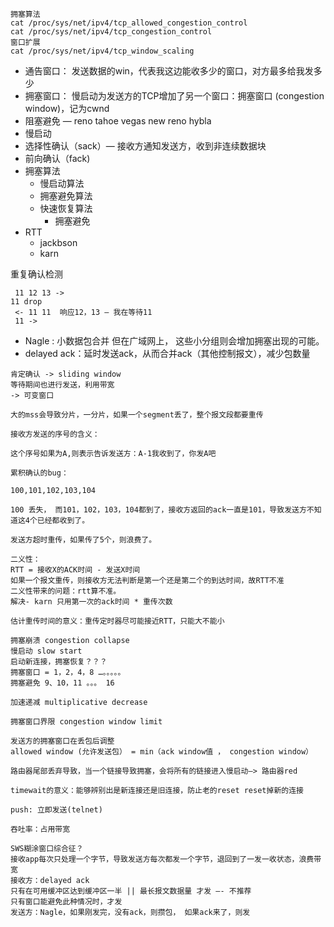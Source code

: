 ```
拥塞算法
cat /proc/sys/net/ipv4/tcp_allowed_congestion_control
cat /proc/sys/net/ipv4/tcp_congestion_control
窗口扩展
cat /proc/sys/net/ipv4/tcp_window_scaling
```




* 通告窗口： 发送数据的win，代表我这边能收多少的窗口，对方最多给我发多少
* 拥塞窗口： 慢启动为发送方的TCP增加了另一个窗口：拥塞窗口 (congestion window)，记为cwnd
* 阻塞避免 — reno tahoe vegas new reno hybla
* 慢启动
* 选择性确认（sack）— 接收方通知发送方，收到非连续数据块
* 前向确认（fack)
* 拥塞算法
    * 慢启动算法
    * 拥塞避免算法
    * 快速恢复算法
        * 拥塞避免   
* RTT
    * jackbson
    * karn


重复确认检测
```
 11 12 13 -> 
11 drop
 <- 11 11  响应12，13 — 我在等待11
 11 -> 
```

* Nagle : 小数据包合并  但在广域网上， 这些小分组则会增加拥塞出现的可能。
* delayed ack：延时发送ack，从而合并ack（其他控制报文），减少包数量


```
肯定确认 -> sliding window
等待期间也进行发送，利用带宽
-> 可变窗口

大的mss会导致分片，一分片，如果一个segment丢了，整个报文段都要重传

接收方发送的序号的含义：

这个序号如果为A,则表示告诉发送方：A-1我收到了，你发A吧

累积确认的bug：

100,101,102,103,104

100 丢失， 而101，102，103，104都到了，接收方返回的ack一直是101，导致发送方不知道这4个已经都收到了。

发送方超时重传，如果传了5个，则浪费了。

二义性：
RTT = 接收X的ACK时间 - 发送X时间
如果一个报文重传，则接收方无法判断是第一个还是第二个的到达时间，故RTT不准
二义性带来的问题：rtt算不准。
解决- karn 只用第一次的ack时间 * 重传次数

估计重传时间的意义：重传定时器尽可能接近RTT，只能大不能小

拥塞崩溃 congestion collapse
慢启动 slow start
启动新连接，拥塞恢复？？？
拥塞窗口 = 1，2，4，8 …。。。。。
拥塞避免 9、10，11 。。。 16

加速递减 multiplicative decrease

拥塞窗口界限 congestion window limit

发送方的拥塞窗口在丢包后调整
allowed window (允许发送包） = min（ack window值 ， congestion window）

路由器尾部丢弃导致，当一个链接导致拥塞，会将所有的链接进入慢启动—> 路由器red

timewait的意义：能够辨别出是新连接还是旧连接，防止老的reset reset掉新的连接

push: 立即发送(telnet)

吞吐率：占用带宽

SWS糊涂窗口综合征？ 
接收app每次只处理一个字节，导致发送方每次都发一个字节，退回到了一发一收状态，浪费带宽
接收方：delayed ack  
只有在可用缓冲区达到缓冲区一半 || 最长报文数据量 才发 —- 不推荐
只有窗口能避免此种情况时，才发
发送方：Nagle，如果刚发完，没有ack，则攒包， 如果ack来了，则发 
```
